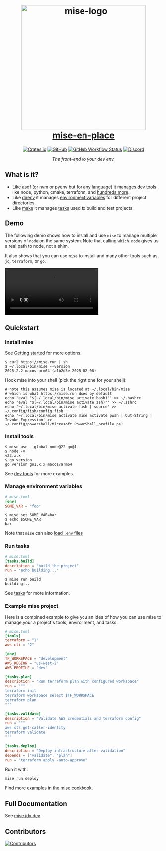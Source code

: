 <div align="center">
<h1><a href="https://mise.jdx.dev">
  <img src="https://github.com/jdx/mise/assets/216188/27a8ea18-9383-4d86-a445-305b9a6248c1" alt="mise-logo" width="400" /><br />
  mise-en-place
</a></h1>
<!-- <a href="https://mise.jdx.dev"><picture> -->
<!--   <source media="(prefers-color-scheme: dark)" width="617" srcset="./docs/logo-dark@2x.png"> -->
<!--   <img alt="mise logo" width="617" src="./docs/logo-light@2x.png"> -->
<!-- </picture></a> -->
<a href="https://crates.io/crates/mise"><img alt="Crates.io" src="https://img.shields.io/crates/v/mise?style=for-the-badge"></a>
<a href="https://github.com/jdx/mise/blob/main/LICENSE"><img alt="GitHub" src="https://img.shields.io/github/license/jdx/mise?color=%2344CC11&style=for-the-badge"></a>
<a href="https://github.com/jdx/mise/actions/workflows/test.yml"><img alt="GitHub Workflow Status" src="https://img.shields.io/github/actions/workflow/status/jdx/mise/test.yml?style=for-the-badge"></a>
<a href="https://discord.gg/mABnUDvP57"><img alt="Discord" src="https://img.shields.io/discord/1066429325269794907?color=%23738ADB&style=for-the-badge"></a>
<p><em>The front-end to your dev env.</em></p>
</div>

## What is it?

- Like [asdf](https://asdf-vm.com) (or [nvm](https://github.com/nvm-sh/nvm) or [pyenv](https://github.com/pyenv/pyenv) but for any language) it manages [dev tools](https://mise.jdx.dev/dev-tools/) like node, python, cmake, terraform, and [hundreds more](https://mise.jdx.dev/registry.html).
- Like [direnv](https://github.com/direnv/direnv) it manages [environment variables](https://mise.jdx.dev/environments/) for different project directories.
- Like [make](https://www.gnu.org/software/make/manual/make.html) it manages [tasks](https://mise.jdx.dev/tasks/) used to build and test projects.

## Demo

The following demo shows how to install and use `mise` to manage multiple versions of `node` on the same system.
Note that calling `which node` gives us a real path to node, not a shim.

It also shows that you can use `mise` to install and many other tools such as `jq`, `terraform`, or `go`.

<video style="max-width: 100%; height: auto;" controls="controls" src="https://github.com/user-attachments/assets/e64896d9-183d-4a8b-a8b2-7de0d1ed593f" ></video>

## Quickstart

### Install mise

See [Getting started](https://mise.jdx.dev/getting-started.html) for more options.

```sh-session
$ curl https://mise.run | sh
$ ~/.local/bin/mise --version
2025.2.2 macos-arm64 (a1b2d3e 2025-02-08)
```

Hook mise into your shell (pick the right one for your shell):

```sh-session
# note this assumes mise is located at ~/.local/bin/mise
# which is what https://mise.run does by default
echo 'eval "$(~/.local/bin/mise activate bash)"' >> ~/.bashrc
echo 'eval "$(~/.local/bin/mise activate zsh)"' >> ~/.zshrc
echo '~/.local/bin/mise activate fish | source' >> ~/.config/fish/config.fish
echo '~/.local/bin/mise activate mise activate pwsh | Out-String | Invoke-Expression' >> ~/.config/powershell/Microsoft.PowerShell_profile.ps1
```

### Install tools

```sh-session
$ mise use --global node@22 go@1
$ node -v
v22.x.x
$ go version
go version go1.x.x macos/arm64
```

See [dev tools](https://mise.jdx.dev/dev-tools/) for more examples.

### Manage environment variables

```toml
# mise.toml
[env]
SOME_VAR = "foo"
```

```sh-session
$ mise set SOME_VAR=bar
$ echo $SOME_VAR
bar
```

Note that `mise` can also [load `.env` files](https://mise.jdx.dev/environments/#env-directives).

### Run tasks

```toml
# mise.toml
[tasks.build]
description = "build the project"
run = "echo building..."
```

```sh-session
$ mise run build
building...
```

See [tasks](https://mise.jdx.dev/tasks/) for more information.

### Example mise project

Here is a combined example to give you an idea of how you can use mise to manage your a project's tools, environment, and tasks.

```toml
# mise.toml
[tools]
terraform = "1"
aws-cli = "2"

[env]
TF_WORKSPACE = "development"
AWS_REGION = "us-west-2"
AWS_PROFILE = "dev"

[tasks.plan]
description = "Run terraform plan with configured workspace"
run = """
terraform init
terraform workspace select $TF_WORKSPACE
terraform plan
"""

[tasks.validate]
description = "Validate AWS credentials and terraform config"
run = """
aws sts get-caller-identity
terraform validate
"""

[tasks.deploy]
description = "Deploy infrastructure after validation"
depends = ["validate", "plan"]
run = "terraform apply -auto-approve"
```

Run it with:

```sh-session
mise run deploy
```

Find more examples in the [mise cookbook](https://mise.jdx.dev/mise-cookbook/).

## Full Documentation

See [mise.jdx.dev](https://mise.jdx.dev)

## Contributors

[![Contributors](https://contrib.rocks/image?repo=jdx/mise)](https://github.com/jdx/mise/graphs/contributors)
